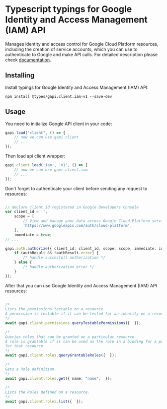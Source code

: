 # Typescript typings for Google Identity and Access Management (IAM) API
Manages identity and access control for Google Cloud Platform resources, including the creation of service accounts, which you can use to authenticate to Google and make API calls.
For detailed description please check [documentation](https://cloud.google.com/iam/).

## Installing

Install typings for Google Identity and Access Management (IAM) API:
```
npm install @types/gapi.client.iam-v1 --save-dev
```

## Usage

You need to initialize Google API client in your code:
```typescript
gapi.load("client", () => { 
    // now we can use gapi.client
    // ... 
});
```

Then load api client wrapper:
```typescript
gapi.client.load('iam', 'v1', () => {
    // now we can use gapi.client.iam
    // ... 
});
```

Don't forget to authenticate your client before sending any request to resources:
```typescript

// declare client_id registered in Google Developers Console
var client_id = '',
    scope = [     
        // View and manage your data across Google Cloud Platform services
        'https://www.googleapis.com/auth/cloud-platform',
    ],
    immediate = true;
// ...

gapi.auth.authorize({ client_id: client_id, scope: scope, immediate: immediate }, authResult => {
    if (authResult && !authResult.error) {
        /* handle succesfull authorization */
    } else {
        /* handle authorization error */
    }
});            
```

After that you can use Google Identity and Access Management (IAM) API resources:

```typescript 
    
/* 
Lists the permissions testable on a resource.
A permission is testable if it can be tested for an identity on a resource.  
*/
await gapi.client.permissions.queryTestablePermissions({  }); 
    
/* 
Queries roles that can be granted on a particular resource.
A role is grantable if it can be used as the role in a binding for a policy
for that resource.  
*/
await gapi.client.roles.queryGrantableRoles({  }); 
    
/* 
Gets a Role definition.  
*/
await gapi.client.roles.get({ name: "name",  }); 
    
/* 
Lists the Roles defined on a resource.  
*/
await gapi.client.roles.list({  });
```